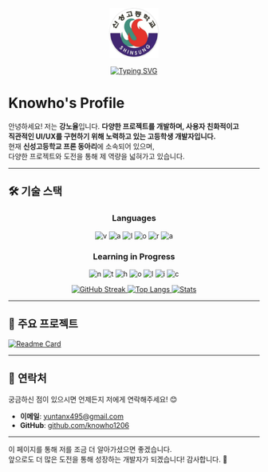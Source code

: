 <p align="center"><img src="sh.webp" width="100" height="100"/></p>
<div align="center">
  
  [![Typing SVG](https://readme-typing-svg.demolab.com?font=Fira+Code&duration=4000&pause=1000&color=FFFACD&center=true&vCenter=true&width=435&lines=print(%22hello+world%22);console.log(%22hello+world%22);System.out.println(%22hello+world%22))](https://git.io/typing-svg)
  
</div>

# Knowho's Profile

안녕하세요! 저는 **강노율**입니다.
**다양한 프로젝트를 개발하며, 사용자 친화적이고 <br/>직관적인 UI/UX를 구현하기 위해 노력하고 있는 고등학생 개발자입니다.** <br/>
현재 **신성고등학교 프론 동아리**에 소속되어 있으며, <br/>다양한 프로젝트와 도전을 통해 제 역량을 넓혀가고 있습니다.

---

## 🛠 기술 스택
<h3 align="center">Languages</h3>
<div align="center">

![v](https://img.shields.io/badge/Python-3776AB?style=for-the-badge&logo=python&logoColor=white)
![a](https://img.shields.io/badge/Node.js-43853D?style=for-the-badge&logo=node.js&logoColor=white)
![l](https://img.shields.io/badge/C-00599C?style=for-the-badge&logo=c&logoColor=white)
![o](https://img.shields.io/badge/C%2B%2B-00599C?style=for-the-badge&logo=c%2B%2B&logoColor=white)
![r](https://img.shields.io/badge/React-20232A?style=for-the-badge&logo=react&logoColor=61DAFB)
![a](https://img.shields.io/badge/Bootstrap-563D7C?style=for-the-badge&logo=bootstrap&logoColor=white)

<h3 align="center">Learning in Progress</h3>

![n](https://img.shields.io/badge/Next.js-000?logo=nextdotjs&logoColor=fff&style=for-the-badge)
![t](https://img.shields.io/badge/unrealengine-%23313131.svg?style=for-the-badge&logo=unrealengine&logoColor=white)
![h](https://img.shields.io/badge/JavaScript-F7DF1E?style=for-the-badge&logo=JavaScript&logoColor=white)
![o](https://img.shields.io/badge/Flutter-02569B?style=for-the-badge&logo=flutter&logoColor=white)
![l](https://img.shields.io/badge/Kotlin-0095D5?&style=for-the-badge&logo=kotlin&logoColor=white)
![i](https://img.shields.io/badge/Java-ED8B00?style=for-the-badge&logo=openjdk&logoColor=white)
![c](https://img.shields.io/badge/C%23-239120?style=for-the-badge&logo=c-sharp&logoColor=white)

<div style="width: fit-content; margin-left: auto; margin-right: auto;">
  <a href="https://github.com/Knowho1206">
    <img src="https://streak-stats.demolab.com?user=knowho1206&theme=dark&border_radius=15&card_width=1000" alt="GitHub Streak" />
    <img src="https://github-readme-stats.vercel.app/api/top-langs/?username=knowho1206&layout=compact&bg_color=00000000" alt="Top Langs" />
    <img style="height:180px" src="https://github-readme-stats.vercel.app/api?username=knowho1206&show_icons=true&bg_color=00000000" alt="Stats" />
  </a>
</div>



</div>

---

## 🎯 주요 프로젝트

[![Readme Card](https://github-readme-stats.vercel.app/api/pin/?username=knowho1206&repo=knowho1206.github.io)](https://github.com/knowho1206/knowho1206.github.io)


---

## 📧 연락처

궁금하신 점이 있으시면 언제든지 저에게 연락해주세요! 😊

- **이메일**: [yuntanx495@gmail.com](mailto:yuntanx495@gmail.com)  
- **GitHub**: [github.com/knowho1206](https://github.com/knowho1206)  

---

이 페이지를 통해 저를 조금 더 알아가셨으면 좋겠습니다.  
앞으로도 더 많은 도전을 통해 성장하는 개발자가 되겠습니다! 감사합니다. 🙏
